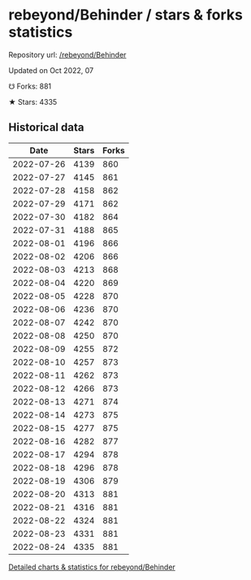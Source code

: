 # rebeyond/Behinder / stars & forks statistics

Repository url: [/rebeyond/Behinder](https://github.com/rebeyond/Behinder)

Updated on Oct 2022, 07

☋ Forks: 881

★ Stars: 4335

## Historical data
| Date | Stars | Forks |
|------|-------|-------|
| 2022-07-26 | 4139 | 860 | 
| 2022-07-27 | 4145 | 861 | 
| 2022-07-28 | 4158 | 862 | 
| 2022-07-29 | 4171 | 862 | 
| 2022-07-30 | 4182 | 864 | 
| 2022-07-31 | 4188 | 865 | 
| 2022-08-01 | 4196 | 866 | 
| 2022-08-02 | 4206 | 866 | 
| 2022-08-03 | 4213 | 868 | 
| 2022-08-04 | 4220 | 869 | 
| 2022-08-05 | 4228 | 870 | 
| 2022-08-06 | 4236 | 870 | 
| 2022-08-07 | 4242 | 870 | 
| 2022-08-08 | 4250 | 870 | 
| 2022-08-09 | 4255 | 872 | 
| 2022-08-10 | 4257 | 873 | 
| 2022-08-11 | 4262 | 873 | 
| 2022-08-12 | 4266 | 873 | 
| 2022-08-13 | 4271 | 874 | 
| 2022-08-14 | 4273 | 875 | 
| 2022-08-15 | 4277 | 875 | 
| 2022-08-16 | 4282 | 877 | 
| 2022-08-17 | 4294 | 878 | 
| 2022-08-18 | 4296 | 878 | 
| 2022-08-19 | 4306 | 879 | 
| 2022-08-20 | 4313 | 881 | 
| 2022-08-21 | 4316 | 881 | 
| 2022-08-22 | 4324 | 881 | 
| 2022-08-23 | 4331 | 881 | 
| 2022-08-24 | 4335 | 881 | 


[Detailed charts & statistics for rebeyond/Behinder](https://reviewgithub.com/rep/rebeyond/Behinder)
